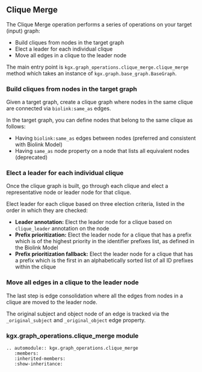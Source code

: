 ## Clique Merge


The Clique Merge operation performs a series of operations on your target (input) graph:
- Build cliques from nodes in the target graph
- Elect a leader for each individual clique
- Move all edges in a clique to the leader node
 
The main entry point is `kgx.graph_operations.clique_merge.clique_merge` method which
takes an instance of `kgx.graph.base_graph.BaseGraph`.


### Build cliques from nodes in the target graph

Given a target graph, create a clique graph where nodes in the same clique are connected via
`biolink:same_as` edges.

In the target graph, you can define nodes that belong to the same clique as follows:
- Having `biolink:same_as` edges between nodes (preferred and consistent with Biolink Model)
- Having `same_as` node property on a node that lists all equivalent nodes (deprecated)


### Elect a leader for each individual clique

Once the clique graph is built, go through each clique and elect a representative node or
leader node for that clique. 

Elect leader for each clique based on three election criteria, listed in the order 
in which they are checked:
- **Leader annotation:** Elect the leader node for a clique based on `clique_leader` 
    annotation on the node
- **Prefix prioritization:** Elect the leader node for a clique that has a prefix which is 
    of the highest priority in the identifier prefixes list, as defined in the Biolink Model
- **Prefix prioritization fallback:** Elect the leader node for a clique that has a prefix 
    which is the first in an alphabetically sorted list of all ID prefixes within the clique



### Move all edges in a clique to the leader node

The last step is edge consolidation where all the edges from nodes in a clique are moved
to the leader node. 

The original subject and object node of an edge is tracked via the  `_original_subject` and 
`_original_object` edge property.


### kgx.graph_operations.clique_merge module

```eval_rst
.. automodule:: kgx.graph_operations.clique_merge
   :members:
   :inherited-members:
   :show-inheritance:
```
